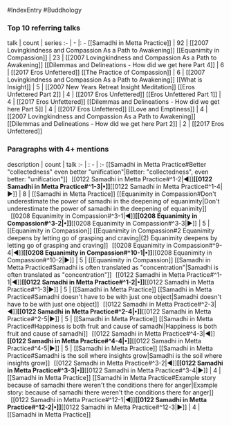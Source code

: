 #IndexEntry #Buddhology

### Top 10 referring talks
talk | count | series
:- | - |: -
[[Samadhi in Metta Practice]] | 92 | [[2007 Lovingkindness and Compassion As a Path to Awakening]]
[[Equanimity in Compassion]] | 23 | [[2007 Lovingkindness and Compassion As a Path to Awakening]]
[[Dilemmas and Delineations - How did we get here Part 4]] | 6 | [[2017 Eros Unfettered]]
[[The Practice of Compassion]] | 6 | [[2007 Lovingkindness and Compassion As a Path to Awakening]]
[[What is Insight]] | 5 | [[2007 New Years Retreat Insight Meditation]]
[[Eros Unfettered Part 2]] | 4 | [[2017 Eros Unfettered]]
[[Eros Unfettered Part 1]] | 4 | [[2017 Eros Unfettered]]
[[Dilemmas and Delineations - How did we get here Part 5]] | 4 | [[2017 Eros Unfettered]]
[[Love and Emptiness]] | 4 | [[2007 Lovingkindness and Compassion As a Path to Awakening]]
[[Dilemmas and Delineations - How did we get here Part 2]] | 2 | [[2017 Eros Unfettered]]

### Paragraphs with 4+ mentions
description | count | talk
:- | : - | :-
[[Samadhi in Metta Practice#Better "collectedness" even better "unification"\|Better: "collectedness", even better: "unification"]] &nbsp;&nbsp;[[0122 Samadhi in Metta Practice#^1-2\|◀]]**[[0122 Samadhi in Metta Practice#^1-3\|•]]**[[0122 Samadhi in Metta Practice#^1-4\|▶]] | 8 | [[Samadhi in Metta Practice]]
[[Equanimity in Compassion#Don't underestimate the power of samadhi in the deepening of equanimity\|Don't underestimate the power of samadhi in the deepening of equanimity]] &nbsp;&nbsp;[[0208 Equanimity in Compassion#^3-1\|◀]]**[[0208 Equanimity in Compassion#^3-2\|•]]**[[0208 Equanimity in Compassion#^3-3\|▶]] | 5 | [[Equanimity in Compassion]]
[[Equanimity in Compassion#2 Equanimity deepens by letting go of grasping and craving\|(2) Equanimity deepens by letting go of grasping and craving]] &nbsp;&nbsp;[[0208 Equanimity in Compassion#^9-4\|◀]]**[[0208 Equanimity in Compassion#^10-1\|•]]**[[0208 Equanimity in Compassion#^10-2\|▶]] | 5 | [[Equanimity in Compassion]]
[[Samadhi in Metta Practice#Samadhi is often translated as "concentration"\|Samadhi is often translated as "concentration"]] &nbsp;&nbsp;[[0122 Samadhi in Metta Practice#^1-1\|◀]]**[[0122 Samadhi in Metta Practice#^1-2\|•]]**[[0122 Samadhi in Metta Practice#^1-3\|▶]] | 5 | [[Samadhi in Metta Practice]]
[[Samadhi in Metta Practice#Samadhi doesn't have to be with just one object\|Samadhi doesn't have to be with just one object]] &nbsp;&nbsp;[[0122 Samadhi in Metta Practice#^2-3\|◀]]**[[0122 Samadhi in Metta Practice#^2-4\|•]]**[[0122 Samadhi in Metta Practice#^2-5\|▶]] | 5 | [[Samadhi in Metta Practice]]
[[Samadhi in Metta Practice#Happiness is both fruit and cause of samadhi\|Happiness is both fruit and cause of samadhi]] &nbsp;&nbsp;[[0122 Samadhi in Metta Practice#^4-3\|◀]]**[[0122 Samadhi in Metta Practice#^4-4\|•]]**[[0122 Samadhi in Metta Practice#^4-5\|▶]] | 5 | [[Samadhi in Metta Practice]]
[[Samadhi in Metta Practice#Samadhi is the soil where insights grow\|Samadhi is the soil where insights grow]] &nbsp;&nbsp;[[0122 Samadhi in Metta Practice#^3-2\|◀]]**[[0122 Samadhi in Metta Practice#^3-3\|•]]**[[0122 Samadhi in Metta Practice#^3-4\|▶]] | 4 | [[Samadhi in Metta Practice]]
[[Samadhi in Metta Practice#Example story because of samadhi there weren't the conditions there for anger\|Example story: because of samadhi there weren't the conditions there for anger]] &nbsp;&nbsp;[[0122 Samadhi in Metta Practice#^12-1\|◀]]**[[0122 Samadhi in Metta Practice#^12-2\|•]]**[[0122 Samadhi in Metta Practice#^12-3\|▶]] | 4 | [[Samadhi in Metta Practice]]

